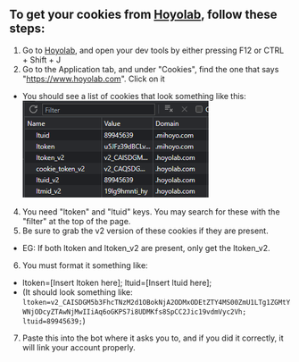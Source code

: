 ## To get your cookies from [Hoyolab](https://www.hoyolab.com), follow these steps:
1. Go to [Hoyolab](https://www.hoyolab.com), and open your dev tools by either pressing F12 or CTRL + Shift + J  
2. Go to the Application tab, and under "Cookies", find the one that says "https://www.hoyolab.com". Click on it  
- You should see a list of cookies that look something like this:  
![Cookies](https://raw.githubusercontent.com/FuriaPaladins/Itto-Bot-Data/main/scripts/cookies/cookies_image.png)

4. You need "ltoken" and "ltuid" keys. You may search for these with the "filter" at the top of the page.  
5. Be sure to grab the v2 version of these cookies if they are present.  
 - EG: If both ltoken and ltoken_v2 are present, only get the ltoken_v2.  
6. You must format it something like:  
 - ltoken=[Insert ltoken here]; ltuid=[Insert ltuid here];  
 - (It should look something like: `ltoken=v2_CAISDGM5b3FhcTNzM2d1OBokNjA2ODMxODEtZTY4MS00ZmU1LTg1ZGMtYWNjODcyZTAwNjMwIIiAq6oGKPS7i8UDMKfs8SpCC2Jic19vdmVyc2Vh; ltuid=89945639;`)
7. Paste this into the bot where it asks you to, and if you did it correctly, it will link your account properly.  
